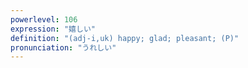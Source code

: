 ```yaml
---
powerlevel: 106
expression: "嬉しい"
definition: "(adj-i,uk) happy; glad; pleasant; (P)"
pronunciation: "うれしい"
---
```

